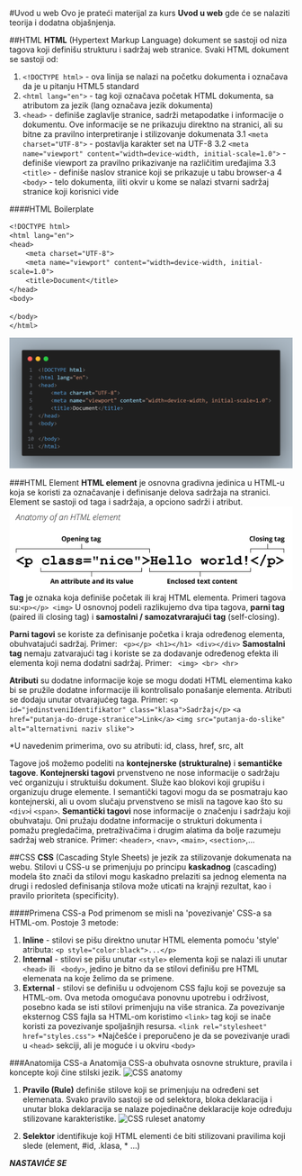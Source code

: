 #Uvod u web
Ovo je prateći materijal za kurs **Uvod u web** gde će se nalaziti teorija i dodatna objašnjenja. 



##HTML 
**HTML** (Hypertext Markup Language) dokument se sastoji od niza tagova koji definišu strukturu i sadržaj web stranice. Svaki HTML dokument se sastoji od: 

1. ``` <!DOCTYPE html> ``` - ova linija se nalazi na početku dokumenta i označava da je u pitanju HTML5 standard
2. ``` <html lang="en"> ``` - tag koji označava početak HTML dokumenta, sa atributom za jezik (lang označava jezik dokumenta)
3. ``` <head> ``` - definiše zaglavlje stranice, sadrži metapodatke i informacije o dokumentu. Ove informacije se ne prikazuju direktno na stranici, ali su bitne za pravilno interpretiranje i stilizovanje dokumenata
    3.1 ``` <meta charset="UTF-8"> ``` - postavlja karakter set na UTF-8
    3.2 ``` <meta name="viewport" content="width=device-width, initial-scale=1.0"> ``` - definiše viewport za pravilno prikazivanje na različitim uređajima
    3.3 ``` <title> ``` - definiše naslov stranice koji se prikazuje u tabu browser-a
4 ``` <body> ``` - telo dokumenta, iliti okvir u kome se nalazi stvarni sadržaj stranice koji korisnici vide

####HTML Boilerplate
``` 
<!DOCTYPE html>
<html lang="en">
<head>
    <meta charset="UTF-8">
    <meta name="viewport" content="width=device-width, initial-scale=1.0">
    <title>Document</title>
</head>
<body>
    
</body>
</html> 
```
![HTML Boilerplate](./dodatno/boilerplate.png)

###HTML Element
**HTML element** je osnovna gradivna jedinica u HTML-u koja se koristi za označavanje i definisanje delova sadržaja na stranici. Element se sastoji od taga i sadržaja, a opciono sadrži i atribut. 
![HTML Element anatomy](./dodatno/anatomy-of-an-html-element.png)
**Tag** je oznaka koja definiše početak ili kraj HTML elementa. Primeri tagova su:``` <p></p> <img> ```
U osnovnoj podeli razlikujemo dva tipa tagova, **parni tag** (paired ili closing tag) i **samostalni / samozatvrarajući tag** (self-closing). 

**Parni tagovi** se koriste za definisanje početka i kraja određenog elementa, obuhvatajući sadržaj. Primer: ``` <p></p> <h1></h1> <div></div>``` 
**Samostalni tag** nemaju zatvarajući tag i koriste se za dodavanje određenog efekta ili elementa koji nema dodatni sadržaj. Primer: ``` <img> <br> <hr>``` 

**Atributi** su dodatne informacije koje se mogu dodati HTML elementima kako bi se pružile dodatne informacije ili kontrolisalo ponašanje elementa. Atributi se dodaju unutar otvarajućeg taga. Primer: 
``` <p id="jedinstveniIdentifikator" class="klasa">Sadržaj</p> ```
``` <a href="putanja-do-druge-stranice">Link</a> ```
``` <img src="putanja-do-slike" alt="alternativni naziv slike"> ```

*U navedenim primerima, ovo su atributi: id, class, href, src, alt

Tagove još možemo podeliti na **kontejnerske (strukturalne)** i **semantičke tagove**. 
**Kontejnerski tagovi** prvenstveno ne nose informacije o sadržaju već organizuju i struktuišu dokument. Služe kao blokovi koji grupišu i organizuju druge elemente. I semantički tagovi mogu da se posmatraju kao kontejnerski, ali u ovom slučaju prvenstveno se misli na tagove kao što su ``` <div> ```i ``` <span> ```. 
**Semantički tagovi** nose informacije o značenju i sadržaju koji obuhvataju. Oni pružaju dodatne informacije o strukturi dokumenta i pomažu pregledačima, pretraživačima i drugim alatima da bolje razumeju sadržaj web stranice. Primer: ``` <header> ```, ``` <nav> ```, ``` <main> ```, ``` <section> ```,... 

##CSS
**CSS** (Cascading Style Sheets) je jezik za stilizovanje dokumenata na webu. Stilovi u CSS-u se primenjuju po principu **kaskadnog** (cascading) modela što znači da stilovi mogu kaskadno prelaziti sa jednog elementa na drugi i redosled definisanja stilova može uticati na krajnji rezultat, kao i pravilo prioriteta (specificity). 

####Primena CSS-a
Pod primenom se misli na 'povezivanje' CSS-a sa HTML-om. Postoje 3 metode: 
1. **Inline** - stilovi se pišu direktno unutar HTML elementa pomoću 'style' atributa: ``` <p style="color:black">...</p> ```
1. **Internal** - stilovi se pišu unutar ``` <style> ``` elementa koji se nalazi ili unutar ``` <head> ``` ili ``` <body>```, jedino je bitno da se stilovi definišu pre HTML elemenata na koje želimo da se primene. 
1. **External** - stilovi se definišu u odvojenom CSS fajlu koji se povezuje sa HTML-om. Ova metoda omogućava ponovnu upotrebu i održivost, posebno kada se isti stilovi primenjuju na više stranica. 
Za povezivanje eksternog CSS fajla sa HTML-om koristimo ``` <link> ``` tag koji se inače koristi za povezivanje spoljašnjih resursa. 
``` <link rel="stylesheet" href="styles.css"> ```
*Najčešće i preporučeno je da se povezivanje uradi u ``` <head> ``` sekciji, ali je moguće i u okviru ``` <body> ```

###Anatomija CSS-a
Anatomija CSS-a obuhvata osnovne strukture, pravila i koncepte koji čine stilski jezik. 
![CSS anatomy](./dodatno/css-anatomy.png)
1. **Pravilo (Rule)** definiše stilove koji se primenjuju na određeni set elemenata. Svako pravilo sastoji se od selektora, bloka deklaracija i unutar bloka deklaracija se nalaze pojedinačne deklaracije koje određuju stilizovane karakteristike. 
![CSS ruleset anatomy](./dodatno/css-ruleset-anatomy.png)

1. **Selektor** identifikuje koji HTML elementi će biti stilizovani pravilima koji slede (element, #id, .klasa, * ...)


***NASTAVIĆE SE***

